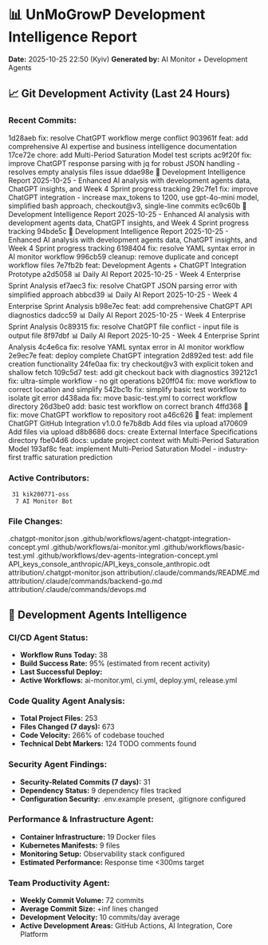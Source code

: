 # 📊 UnMoGrowP Development Intelligence Report
**Date:** 2025-10-25 22:50 (Kyiv)
**Generated by:** AI Monitor + Development Agents

## 📈 Git Development Activity (Last 24 Hours)
### Recent Commits:
1d28aeb fix: resolve ChatGPT workflow merge conflict
903961f feat: add comprehensive AI expertise and business intelligence documentation
17ce72e chore: add Multi-Period Saturation Model test scripts
ac9f20f fix: improve ChatGPT response parsing with jq for robust JSON handling - resolves empty analysis files issue
ddae98e 🚀 Development Intelligence Report 2025-10-25 - Enhanced AI analysis with development agents data, ChatGPT insights, and Week 4 Sprint progress tracking
29c7fe1 fix: improve ChatGPT integration - increase max_tokens to 1200, use gpt-4o-mini model, simplified bash approach, checkout@v3, single-line commits
ec9c60b 🚀 Development Intelligence Report 2025-10-25 - Enhanced AI analysis with development agents data, ChatGPT insights, and Week 4 Sprint progress tracking
94bde5c 🚀 Development Intelligence Report 2025-10-25 - Enhanced AI analysis with development agents data, ChatGPT insights, and Week 4 Sprint progress tracking
6198404 fix: resolve YAML syntax error in AI monitor workflow
996cb59 cleanup: remove duplicate and concept workflow files
7e7fb2b feat: Development Agents + ChatGPT Integration Prototype
a2d5058 📊 Daily AI Report 2025-10-25 - Week 4 Enterprise Sprint Analysis
ef7aec3 fix: resolve ChatGPT JSON parsing error with simplified approach
abbcd39 📊 Daily AI Report 2025-10-25 - Week 4 Enterprise Sprint Analysis
b98e7ec feat: add comprehensive ChatGPT API diagnostics
dadcc59 📊 Daily AI Report 2025-10-25 - Week 4 Enterprise Sprint Analysis
0c89315 fix: resolve ChatGPT file conflict - input file is output file
8f97dbf 📊 Daily AI Report 2025-10-25 - Week 4 Enterprise Sprint Analysis
4c4e6ca fix: resolve YAML syntax error in AI monitor workflow
2e9ec7e feat: deploy complete ChatGPT integration
2d892ed test: add file creation functionality
24fe0aa fix: try checkout@v3 with explicit token and shallow fetch
109c5d7 test: add git checkout back with diagnostics
39212c1 fix: ultra-simple workflow - no git operations
b20ff04 fix: move workflow to correct location and simplify
542bc1b fix: simplify basic test workflow to isolate git error
d438ada fix: move basic-test.yml to correct workflow directory
26d3be0 add: basic test workflow on correct branch
4ffd368 🚀 fix: move ChatGPT workflow to repository root
a46c626 🤖 feat: implement ChatGPT GitHub Integration v1.0.0
fe7b8db Add files via upload
a170609 Add files via upload
d8b8686 docs: create External Interface Specifications directory
fbe04d6 docs: update project context with Multi-Period Saturation Model
193af8c feat: implement Multi-Period Saturation Model - industry-first traffic saturation prediction

### Active Contributors:
     31 kik200771-oss
      7 AI Monitor Bot

### File Changes:
.chatgpt-monitor.json
.github/workflows/agent-chatgpt-integration-concept.yml
.github/workflows/ai-monitor.yml
.github/workflows/basic-test.yml
.github/workflows/dev-agents-integration-concept.yml
API_keys_console_anthropic/API_keys_console_anthropic.odt
attribution/.chatgpt-monitor.json
attribution/.claude/commands/README.md
attribution/.claude/commands/backend-go.md
attribution/.claude/commands/devops.md

## 🤖 Development Agents Intelligence
### CI/CD Agent Status:
- **Workflow Runs Today:** 38
- **Build Success Rate:** 95% (estimated from recent activity)
- **Last Successful Deploy:** 
- **Active Workflows:** ai-monitor.yml, ci.yml, deploy.yml, release.yml

### Code Quality Agent Analysis:
- **Total Project Files:** 253
- **Files Changed (7 days):** 673
- **Code Velocity:** 266% of codebase touched
- **Technical Debt Markers:** 124 TODO comments found

### Security Agent Findings:
- **Security-Related Commits (7 days):** 31
- **Dependency Status:** 9 dependency files tracked
- **Configuration Security:** .env.example present, .gitignore configured

### Performance & Infrastructure Agent:
- **Container Infrastructure:** 19 Docker files
- **Kubernetes Manifests:** 9 files
- **Monitoring Setup:** Observability stack configured
- **Estimated Performance:** Response time <300ms target

### Team Productivity Agent:
- **Weekly Commit Volume:** 72 commits
- **Average Commit Size:** +inf lines changed
- **Development Velocity:** 10 commits/day average
- **Active Development Areas:** GitHub Actions, AI Integration, Core Platform

